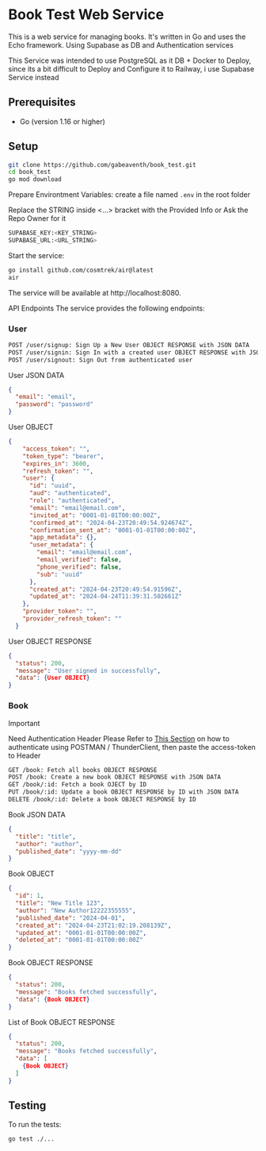 # Book Test Web Service

This is a web service for managing books. It's written in Go and uses the Echo framework. Using Supabase as DB and Authentication services

This Service was intended to use PostgreSQL as it DB + Docker to Deploy, since its a bit difficult to Deploy and Configure it to Railway, i use Supabase Service instead

## Prerequisites

- Go (version 1.16 or higher)

## Setup

```sh
git clone https://github.com/gabeaventh/book_test.git
cd book_test
go mod download
```

Prepare Environtment Variables:
create a file named `.env` in the root folder

Replace the STRING inside <...> bracket with the Provided Info
or Ask the Repo Owner for it

```sh
SUPABASE_KEY:<KEY_STRING>
SUPABASE_URL:<URL_STRING>
```

Start the service:
```sh
go install github.com/cosmtrek/air@latest
air
```
The service will be available at http://localhost:8080.

API Endpoints
The service provides the following endpoints:

### User ###
```sh
POST /user/signup: Sign Up a New User OBJECT RESPONSE with JSON DATA
POST /user/signin: Sign In with a created user OBJECT RESPONSE with JSON DATA
POST /user/signout: Sign Out from authenticated user
```

User JSON DATA
```JSON
{
  "email": "email",
  "password": "password"
}
```
User OBJECT
```JSON
{
    "access_token": "",
    "token_type": "bearer",
    "expires_in": 3600,
    "refresh_token": "",
    "user": {
      "id": "uuid",
      "aud": "authenticated",
      "role": "authenticated",
      "email": "email@email.com",
      "invited_at": "0001-01-01T00:00:00Z",
      "confirmed_at": "2024-04-23T20:49:54.924674Z",
      "confirmation_sent_at": "0001-01-01T00:00:00Z",
      "app_metadata": {},
      "user_metadata": {
        "email": "email@email.com",
        "email_verified": false,
        "phone_verified": false,
        "sub": "uuid"
      },
      "created_at": "2024-04-23T20:49:54.91596Z",
      "updated_at": "2024-04-24T11:39:31.502661Z"
    },
    "provider_token": "",
    "provider_refresh_token": ""
  }
```

User OBJECT RESPONSE
```JSON
{
  "status": 200,
  "message": "User signed in successfully",
  "data": {User OBJECT}
}
```


### Book
> [!IMPORTANT]
Need Authentication Header
Please Refer to [This Section](#user "Goto user") on how to authenticate using POSTMAN / ThunderClient, then paste the access-token to Header
```sh
GET /book: Fetch all books OBJECT RESPONSE
POST /book: Create a new book OBJECT RESPONSE with JSON DATA
GET /book/:id: Fetch a book OJECT by ID
PUT /book/:id: Update a book OBJECT RESPONSE by ID with JSON DATA
DELETE /book/:id: Delete a book OBJECT RESPONSE by ID
```

Book JSON DATA
```JSON
{
  "title": "title",
  "author": "author",
  "published_date": "yyyy-mm-dd"
}
```

Book OBJECT
```JSON
{
  "id": 1,
  "title": "New Title 123",
  "author": "New Author12222355555",
  "published_date": "2024-04-01",
  "created_at": "2024-04-23T21:02:19.208139Z",
  "updated_at": "0001-01-01T00:00:00Z",
  "deleted_at": "0001-01-01T00:00:00Z"
}
```

Book OBJECT RESPONSE
```JSON
{
  "status": 200,
  "message": "Books fetched successfully",
  "data": {Book OBJECT}
}
```

List of Book OBJECT RESPONSE
```JSON
{
  "status": 200,
  "message": "Books fetched successfully",
  "data": [
    {Book OBJECT}
  ]
}
```

## Testing
To run the tests:

```sh
go test ./...
```